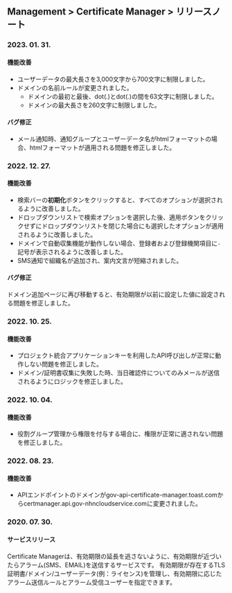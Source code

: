 ## Management > Certificate Manager > リリースノート

### 2023. 01. 31.
#### 機能改善
* ユーザーデータの最大長さを3,000文字から700文字に制限しました。
* ドメインの名前ルールが変更されました。
    * ドメインの最初と最後、dot(.)とdot(.)の間を63文字に制限しました。
    * ドメインの最大長さを260文字に制限しました。
#### バグ修正
* メール通知時、通知グループとユーザーデータ名がhtmlフォーマットの場合、htmlフォーマットが適用される問題を修正しました。

### 2022. 12. 27.
#### 機能改善
* 検索バーの**初期化**ボタンをクリックすると、すべてのオプションが選択されるように改善しました。
* ドロップダウンリストで検索オプションを選択した後、適用ボタンをクリックせずにドロップダウンリストを閉じた場合にも選択したオプションが適用されるように改善しました。
* ドメインで自動収集機能が動作しない場合、登録者および登録機関項目に`-`記号が表示されるように改善しました。
* SMS通知で組織名が追加され、案内文言が短縮されました。
#### バグ修正
ドメイン追加ページに再び移動すると、有効期限が以前に設定した値に設定される問題を修正しました。

### 2022. 10. 25.
#### 機能改善
* プロジェクト統合アプリケーションキーを利用したAPI呼び出しが正常に動作しない問題を修正しました。
* ドメイン/証明書収集に失敗した時、当日確認件についてのみメールが送信されるようにロジックを修正しました。

### 2022. 10. 04.
#### 機能改善
* 役割グループ管理から権限を付与する場合に、権限が正常に適されない問題を修正しました。

### 2022. 08. 23.
#### 機能改善
* APIエンドポイントのドメインがgov-api-certificate-manager.toast.comからcertmanager.api.gov-nhncloudservice.comに変更されました。

### 2020. 07. 30.
#### サービスリリース
Certificate Managerは、有効期限の延長を逃さないように、有効期限が近づいたらアラーム(SMS、EMAIL)を送信するサービスです。
有効期限が存在するTLS証明書/ドメイン/ユーザーデータ(例：ライセンス)を管理し、有効期限に応じたアラーム送信ルールとアラーム受信ユーザーを指定できます。
